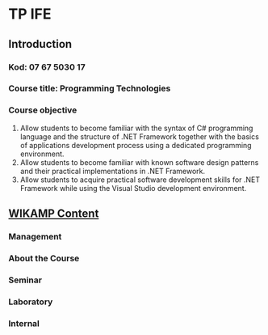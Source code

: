 # TP IFE

## Introduction

### Kod: 07 67 5030 17

### Course title: Programming Technologies

### Course objective

1. Allow students to become familiar with the syntax of C# programming language and the structure of .NET Framework together with the basics of applications development process using a dedicated programming environment. 
2. Allow students to become familiar with known software design patterns and their practical implementations in .NET Framework. 
3. Allow students to acquire practical software development skills for .NET Framework while using the Visual Studio development environment.

## [WIKAMP Content](https://ife.edu.p.lodz.pl/course/view.php?id=224)

### Management

### About the Course

### Seminar

### Laboratory

### Internal
